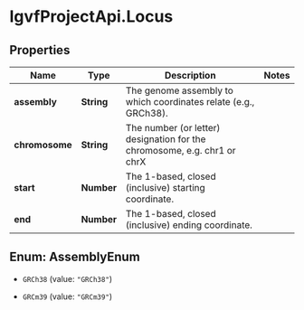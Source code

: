 # IgvfProjectApi.Locus

## Properties

Name | Type | Description | Notes
------------ | ------------- | ------------- | -------------
**assembly** | **String** | The genome assembly to which coordinates relate (e.g., GRCh38). | 
**chromosome** | **String** | The number (or letter) designation for the chromosome, e.g. chr1 or chrX | 
**start** | **Number** | The 1-based, closed (inclusive) starting coordinate. | 
**end** | **Number** | The 1-based, closed (inclusive) ending coordinate. | 



## Enum: AssemblyEnum


* `GRCh38` (value: `"GRCh38"`)

* `GRCm39` (value: `"GRCm39"`)




